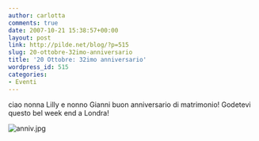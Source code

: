 ```yaml
---
author: carlotta
comments: true
date: 2007-10-21 15:38:57+00:00
layout: post
link: http://pilde.net/blog/?p=515
slug: 20-ottobre-32imo-anniversario
title: '20 Ottobre: 32imo anniversario'
wordpress_id: 515
categories:
- Eventi
---
```


ciao nonna Lilly e nonno Gianni buon anniversario di matrimonio!
Godetevi questo bel week end a Londra! 

![anniv.jpg]({{baseurl}}/uploads/2007/10/anniv.jpg)



